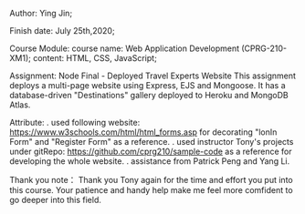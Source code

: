 Author: Ying Jin;

Finish date: July 25th,2020;

Course Module: 
              course name: Web Application Development (CPRG-210-XM1);
              content: HTML, CSS, JavaScript;

Assignment: Node Final - Deployed Travel Experts Website 
              This assignment deploys a multi-page website using Express, EJS and Mongoose. It has a database-driven "Destinations" gallery deployed to Heroku and MongoDB Atlas.

Attribute: 
          . used following website: https://www.w3schools.com/html/html_forms.asp for decorating "lonIn Form" and "Register Form" as a reference.
          . used instructor Tony's projects under gitRepo: https://github.com/cprg210/sample-code as a reference for developing the whole website.
          . assistance from Patrick Peng and Yang Li.

Thank you note：
               Thank you Tony again for the time and effort you put into this course. Your patience and handy help make me feel more comfident to go deeper into this field. 


               

          
          


            
